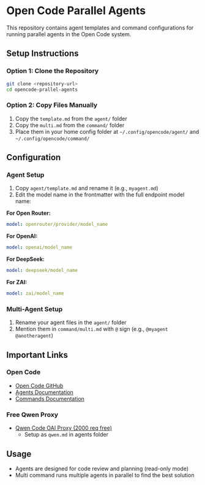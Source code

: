 # Open Code Parallel Agents

This repository contains agent templates and command configurations for running parallel agents in the Open Code system.

## Setup Instructions

### Option 1: Clone the Repository
```bash
git clone <repository-url>
cd opencode-prallel-agents
```

### Option 2: Copy Files Manually
1. Copy the `template.md` from the `agent/` folder
2. Copy the `multi.md` from the `command/` folder
3. Place them in your home config folder at `~/.config/opencode/agent/` and `~/.config/opencode/command/`

## Configuration

### Agent Setup
1. Copy `agent/template.md` and rename it (e.g., `myagent.md`)
2. Edit the model name in the frontmatter with the full endpoint model name:

**For Open Router:**
```yaml
model: openrouter/provider/model_name
```

**For OpenAI:**
```yaml
model: openai/model_name
```

**For DeepSeek:**
```yaml
model: deepseek/model_name
```

**For ZAI:**
```yaml
model: zai/model_name
```

### Multi-Agent Setup
1. Rename your agent files in the `agent/` folder
2. Mention them in `command/multi.md` with `@` sign (e.g., `@myagent @anotheragent`)


## Important Links

### Open Code
- [Open Code GitHub](https://github.com/sst/opencode/)
- [Agents Documentation](https://opencode.ai/docs/agents/)
- [Commands Documentation](https://opencode.ai/docs/commands/)

### Free Qwen Proxy
- [Qwen Code OAI Proxy (2000 req free)](https://github.com/aptdnfapt/qwen-code-oai-proxy)
  - Setup as `qwen.md` in agents folder

## Usage
- Agents are designed for code review and planning (read-only mode)
- Multi command runs multiple agents in parallel to find the best solution
